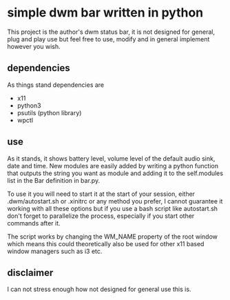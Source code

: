 # simple dwm bar written in python
This project is the author's dwm status bar, it is not designed for general, plug and play use but feel free to use, modify and in general implement however you wish.


## dependencies
As things stand dependencies are
- x11
- python3
- psutils (python library)
- wpctl

## use
As it stands, it shows battery level, volume level of the default audio sink, date and time. New modules are easily added by writing a python function that outputs the string you want as module and adding it to the self.modules list in the Bar definition in bar.py.

To use it you will need to start it at the start of your session, either .dwm/autostart.sh or .xinitrc or any method you prefer, I cannot guarantee it working with all these options but if you use a bash script like autostart.sh don't forget to parallelize the process, especially if you start other commands after it.

The script works by changing the WM_NAME property of the root window which means this could theoretically also be used for other x11 based window managers such as i3 etc.

## disclaimer
I can not stress enough how not designed for general use this is.
